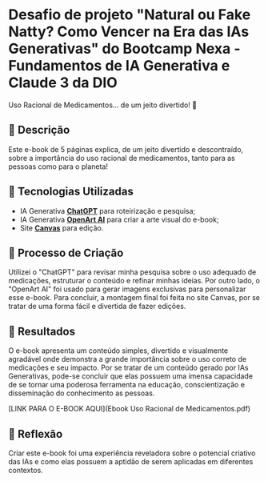 # Desafio de projeto "Natural ou Fake Natty? Como Vencer na Era das IAs Generativas" do Bootcamp Nexa - Fundamentos de IA Generativa e Claude 3 da DIO

Uso Racional de Medicamentos... de um jeito divertido! 💊

## 📒 Descrição

 Este e-book de 5 páginas explica, de um jeito divertido e descontraído, sobre a importância do uso racional de medicamentos, tanto para as pessoas como para o planeta!

## 🤖 Tecnologias Utilizadas
- IA Generativa **[ChatGPT](https://chat.openai.com)** para roteirização e pesquisa;
- IA Generativa **[OpenArt AI](https://openart.ai)** para criar a arte visual do e-book;
- Site **[Canvas](https://www.canva.com)** para edição.

## 🧐 Processo de Criação

Utilizei o "ChatGPT" para revisar minha pesquisa sobre o uso adequado de medicações, estruturar o conteúdo e refinar minhas ideias. Por outro lado, o "OpenArt AI" foi usado para gerar imagens exclusivas para personalizar esse e-book.
Para concluir, a montagem final foi feita no site Canvas, por se tratar de uma forma fácil e divertida de fazer edições. 

## 🚀 Resultados

O e-book apresenta um conteúdo simples, divertido e visualmente agradável onde demonstra a grande importância sobre o uso correto de medicações e seu impacto. Por se tratar de um conteúdo gerado por IAs Generativas, pode-se concluir
que elas possuem uma imensa capacidade de se tornar uma poderosa ferramenta na educação, conscientização e disseminação do conhecimento as pessoas.

[LINK PARA O E-BOOK AQUI](Ebook Uso Racional de Medicamentos.pdf)


## 💭 Reflexão

 Criar este e-book foi uma experiência reveladora sobre o potencial criativo das IAs e como elas possuem a aptidão de serem aplicadas em diferentes contextos.
